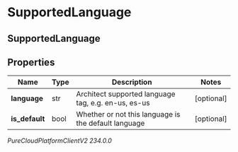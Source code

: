 # SupportedLanguage

## SupportedLanguage

## Properties

|Name | Type | Description | Notes|
|------------ | ------------- | ------------- | -------------|
| **language** | str | Architect supported language tag, e.g. en-us, es-us | [optional] |
| **is_default** | bool | Whether or not this language is the default language | [optional] |



_PureCloudPlatformClientV2 234.0.0_
